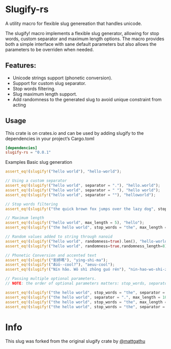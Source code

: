 # Slugify-rs
A utility macro for flexible slug genereation that handles unicode.

The slugify! macro implements a flexible slug generator, allowing for stop words, custom separator and maximum length options. The macro provides both a simple interface with sane default parameters but also allows the parameters to be overriden when needed.

## Features:

- Unicode strings support (phonetic conversion).
- Support for custom slug separator.
- Stop words filtering.
- Slug maximum length support.
- Add randomness to the generated slug to avoid unique constraint from acting

## Usage
This crate is on crates.io and can be used by adding slugify to the dependencies in your project’s Cargo.toml
```toml
[dependencies]
slugify-rs = "0.0.1"
```
Examples
Basic slug generation
```rust
assert_eq!(slugify!("hello world"), "hello-world");

// Using a custom separator
assert_eq!(slugify!("hello world", separator = "."), "hello.world");
assert_eq!(slugify!("hello world", separator = " "), "hello world");
assert_eq!(slugify!("hello world", separator = ""), "helloworld");

// Stop words filtering
assert_eq!(slugify!("the quick brown fox jumps over the lazy dog", stop_words = "the,fox"), "quick-brown-jumps-over-lazy-dog");

// Maximum length
assert_eq!(slugify!("hello world", max_length = 5), "hello");
assert_eq!(slugify!("the hello world", stop_words = "the", max_length = 5), "hello");

// Random values added to string through nanoid
assert_eq!(slugify!("hello world", randomness=true).len(), "hello-world".len()+6);
assert_eq!(slugify!("hello world", randomness=true,randomness_length=8).len(), "hello-world".len()+9);

// Phonetic Conversion and accented text
assert_eq!(slugify!("影師嗎"), "ying-shi-ma");
assert_eq!(slugify!("Æúű--cool?"), "aeuu-cool");
assert_eq!(slugify!("Nín hǎo. Wǒ shì zhōng guó rén"), "nin-hao-wo-shi-zhong-guo-ren");

// Passing multiple optional parameters.
// NOTE: the order of optional parameters matters: stop_words, separator and then max_length. All of them are optional, however when specifying more than one optional parameter, this order must be adhered.

assert_eq!(slugify!("the hello world", stop_words = "the", separator = "-"), "hello-world");
assert_eq!(slugify!("the hello world", separator = ".", max_length = 10), "the.hello");
assert_eq!(slugify!("the hello world", stop_words = "the", max_length = 5), "hello");
assert_eq!(slugify!("the hello world", stop_words = "the", separator = "-", max_length = 20), "hello-world");
```

# Info

This slug was forked from the original slugify crate by [@mattgathu](https://github.com/mattgathu/slugify)
